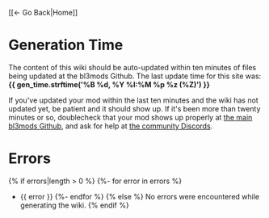 [[← Go Back|Home]]

# Generation Time

The content of this wiki should be auto-updated within ten minutes of
files being updated at the bl3mods Github.  The last update time for
this site was: **{{ gen_time.strftime('%B %d, %Y %I:%M %p %z (%Z)') }}**

If you've updated your mod within the last ten minutes and the wiki
has not updated yet, be patient and it should show up.  If it's been
more than twenty minutes or so, doublecheck that your mod shows up
properly at [the main bl3mods Github](https://github.com/BLCM/bl3mods),
and ask for help at [the community Discords](http://borderlandsmodding.com/community/).

# Errors

{% if errors|length > 0 %}
{%- for error in errors %}
- {{ error }}
{%- endfor %}
{% else %}
No errors were encountered while generating the wiki.
{% endif %}
